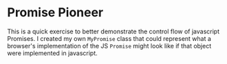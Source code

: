 # Promise Pioneer

This is a quick exercise to better demonstrate the control flow of javascript Promises. I created my own `MyPromise` class that could represent what a browser's implementation of the JS `Promise` might look like if that object were implemented in javascript.

